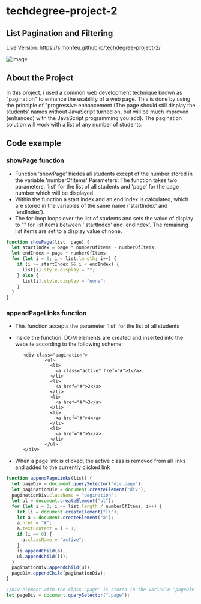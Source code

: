 # techdegree-project-2
## List Pagination and Filtering


Live Version:  https://simonfeu.github.io/techdegree-project-2/

![image](https://user-images.githubusercontent.com/63255333/115661033-27bd9300-a33d-11eb-9d8c-f49b23848554.png)

## About the Project
In this project, i used a common web development technique known as "pagination" to enhance the usability of a web page.
This is done by using the principle of "progressive enhancement (The page should still display the students' names 
without JavaScript turned on, but will be much improved (enhanced) with the JavaScript programming you add).
The pagination solution will work with a list of any number of students.

## Code example

### showPage function
 * Function 'showPage' hiedes all students except of the number stored in the variable 'numberOfItems'
   Parameters: The function takes two parameters. 'list' for the list of all students and 'page' for 
   the page number which will be displayed
 * Within the function a start index and an end index is calculated, which are stored in the variables 
   of the same name ('startIndex' and 'endIndex').
 * The for-loop loops over the list of students and sets the value of display to "" for list items between '
   startIndex' and 'endIndex'. The remaining list items are set to a display value of none.
   
```javascript
function showPage(list, page) {
  let startIndex = page * numberOfItems - numberOfItems;
  let endIndex = page * numberOfItems;
  for (let i = 0; i < list.length; i++) {
    if (i >= startIndex && i < endIndex) {
      list[i].style.display = "";
    } else {
      list[i].style.display = "none";
    }
  }
}
```

### appendPageLinks function
 * This function accepts the parameter 'list' for the list of all students
 * Inside the function:
   DOM elements are created and inserted into the website according to the following scheme:

          <div class="pagination">
                  <ul>
                    <li>
                      <a class="active" href="#">1</a>
                    </li>
                    <li>
                      <a href="#">2</a>
                    </li>
                    <li>
                      <a href="#">3</a>
                    </li>
                    <li>
                      <a href="#">4</a>
                    </li>
                    <li>
                      <a href="#">5</a>
                    </li>
                  </ul>
          </div>

  * When a page link is clicked, the active class is removed from all links and added to the currently clicked link

   
```javascript
function appendPageLinks(list) {
  let pageDiv = document.querySelector("div.page");
  let paginationDiv = document.createElement("div");
  paginationDiv.className = "pagination";
  let ul = document.createElement("ul");
  for (let i = 0; i <= list.length / numberOfItems; i++) {
    let li = document.createElement("li");
    let a = document.createElement("a");
    a.href = "#";
    a.textContent = i + 1;
    if (i == 0) {
      a.className = "active";
    }
    li.appendChild(a);
    ul.appendChild(li);
  }
  paginationDiv.appendChild(ul);
  pageDiv.appendChild(paginationDiv);
}

//Div element with the class 'page' is stored in the Variable 'pageDiv'. On this DIV we put an EventHandler.
let pageDiv = document.querySelector(".page");
```

